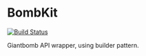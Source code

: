 # BombKit
[![Build Status](https://travis-ci.org/darkcl/BombKit.svg?branch=master)](https://travis-ci.org/darkcl/BombKit)

Giantbomb API wrapper, using builder pattern.
